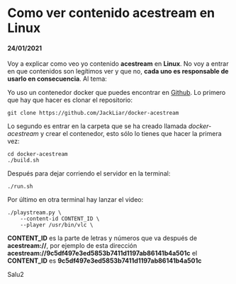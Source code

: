 # Como ver contenido **acestream** en **Linux**

#### 24/01/2021

Voy a explicar como veo yo contenido **acestream** en **Linux**. No voy a entrar en que contenidos son legítimos ver y que no, **cada uno es responsable de usarlo en consecuencia**. Al tema:

Yo uso un contenedor docker que puedes encontrar en [Github](https://github.com/JackLiar/docker-acestream). Lo primero que hay que hacer es clonar el repositorio:

    git clone https://github.com/JackLiar/docker-acestream

Lo segundo es entrar en la carpeta que se ha creado llamada _docker-acestream_ y crear el contenedor, esto sólo lo tienes que hacer la primera vez:

    cd docker-acestream
    ./build.sh

Después para dejar corriendo el servidor en la terminal:

    ./run.sh

Por último en otra terminal hay lanzar el video:

    ./playstream.py \
        --content-id CONTENT_ID \
        --player /usr/bin/vlc \

**CONTENT_ID** es la parte de letras y números que va después de **acestream://**, por ejemplo de esta dirección **acestream://9c5df497e3ed5853b7411d1197ab86141b4a501c** el **CONTENT_ID** es **9c5df497e3ed5853b7411d1197ab86141b4a501c**

Salu2
